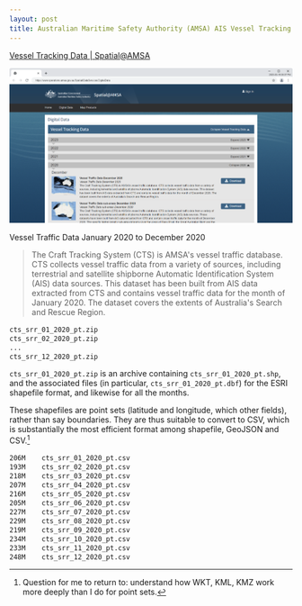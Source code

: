 ```yaml
---
layout: post
title: Australian Maritime Safety Authority (AMSA) AIS Vessel Tracking Data
---
```


[Vessel Tracking Data \| Spatial@AMSA](https://www.operations.amsa.gov.au/Spatial/DataServices/DigitalData)

![AMSA Vessel Tracking Data](/images/AMSA/Digital-Data.png)

Vessel Traffic Data January 2020 to December 2020

> The Craft Tracking System (CTS) is AMSA's vessel traffic database. CTS collects vessel traffic data from a variety of sources, including terrestrial and satellite shipborne Automatic Identification System (AIS) data sources. This dataset has been built from AIS data extracted from CTS and contains vessel traffic data for the month of January 2020. The dataset covers the extents of Australia's Search and Rescue Region.

```
cts_srr_01_2020_pt.zip
cts_srr_02_2020_pt.zip
...
cts_srr_12_2020_pt.zip
```

`cts_srr_01_2020_pt.zip` is an archive containing `cts_srr_01_2020_pt.shp`, and the associated files (in particular,
`cts_srr_01_2020_pt.dbf`) for the ESRI shapefile format, and likewise for all the months.

These shapefiles are point sets (latitude and longitude, which other fields), rather than say boundaries. They are thus suitable to convert to CSV, which is substantially the most efficient format among shapefile, GeoJSON and CSV.[^1]

[^1]: Question for me to return to: understand how WKT, KML, KMZ work more deeply than I do for point sets.

```
206M    cts_srr_01_2020_pt.csv
193M    cts_srr_02_2020_pt.csv
218M    cts_srr_03_2020_pt.csv
207M    cts_srr_04_2020_pt.csv
216M    cts_srr_05_2020_pt.csv
205M    cts_srr_06_2020_pt.csv
227M    cts_srr_07_2020_pt.csv
229M    cts_srr_08_2020_pt.csv
219M    cts_srr_09_2020_pt.csv
234M    cts_srr_10_2020_pt.csv
233M    cts_srr_11_2020_pt.csv
248M    cts_srr_12_2020_pt.csv
```


